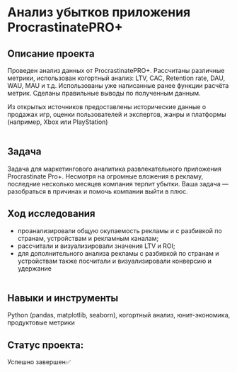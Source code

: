 # Анализ убытков приложения ProcrastinatePRO+<br>

## Описание проекта
Проведен анализ данных от ProcrastinatePRO+.
Рассчитаны различные метрики, использован когортный анализ: LTV, CAC, Retention rate, DAU, WAU, MAU и т.д. Использованы уже написанные ранее функции расчёта метрик. Сделаны правильные выводы по полученным данным.

Из открытых источников предоставлены исторические данные о продажах игр, оценки пользователей и экспертов, жанры и платформы (например, Xbox или PlayStation)<br><br>

## Задача

Задача для маркетингового аналитика развлекательного приложения Procrastinate Pro+. Несмотря на огромные вложения в рекламу, последние несколько месяцев компания терпит 
убытки. Ваша задача — разобраться в причинах и помочь компании выйти в плюс.

## Ход исследования
- проанализировали общую окупаемость рекламы и с разбивкой по странам, устройствам и рекламным каналам;
- рассчитали и визуализировали значения LTV и ROI;
- для дополнительного анализа рекламы с разбивкой по странам и устройствам также посчитали и визуализировали конверсию и удержание<br><br>

## Навыки и инструменты
Python (pandas, matplotlib, seaborn), когортный анализ, юнит-экономика, продуктовые метрики

## Статус проекта:
Успешно завершен✅
